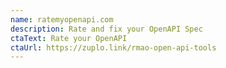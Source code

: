 ```yaml
---
name: ratemyopenapi.com
description: Rate and fix your OpenAPI Spec
ctaText: Rate your OpenAPI
ctaUrl: https://zuplo.link/rmao-open-api-tools
---
```

